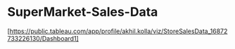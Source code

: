 # SuperMarket-Sales-Data
[https://public.tableau.com/app/profile/akhil.kolla/viz/StoreSalesData_16872733226130/Dashboard1]
